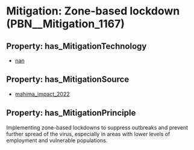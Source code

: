 # Mitigation: __Zone-based lockdown__ (PBN__Mitigation_1167)

## Property: has_MitigationTechnology

* [nan](../Technology/PBN__Technology_22)

## Property: has_MitigationSource

* [mahima_impact_2022](../Article/PBN__Article_10)

## Property: has_MitigationPrinciple

Implementing zone-based lockdowns to suppress outbreaks and prevent further spread of the virus, especially in areas with lower levels of employment and vulnerable populations.

